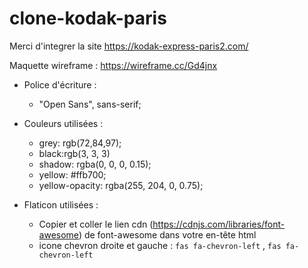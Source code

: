 # clone-kodak-paris

Merci d'integrer la site https://kodak-express-paris2.com/

Maquette wireframe : https://wireframe.cc/Gd4jnx

* Police d'écriture :
    * "Open Sans", sans-serif;

* Couleurs utilisées :
     * grey: rgb(72,84,97);
     * black:rgb(3, 3, 3)
     * shadow:  rgba(0, 0, 0, 0.15);
     * yellow: #ffb700;
     * yellow-opacity: rgba(255, 204, 0, 0.75);

* Flaticon utilisées :
    * Copier et coller le lien cdn (https://cdnjs.com/libraries/font-awesome) de font-awesome dans votre en-tête html 
    * icone chevron droite et gauche : `fas fa-chevron-left` , `fas fa-chevron-left`



